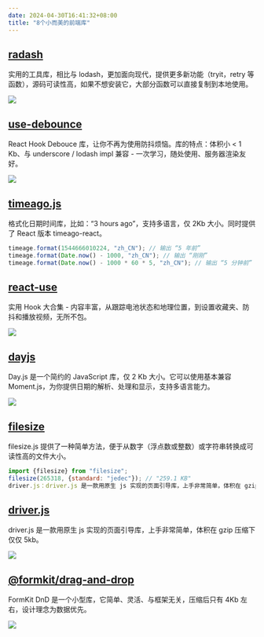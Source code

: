 ```yaml
---
date: 2024-04-30T16:41:32+08:00
title: "8个小而美的前端库"
---
```


## [radash](https://www.npmjs.com/package/radash)

实用的工具库，相比与 lodash，更加面向现代，提供更多新功能（tryit，retry 等函数），源码可读性高，如果不想安装它，大部分函数可以直接复制到本地使用。

![](../assets/images/articles/164/01.awebp)

## [use-debounce](https://github.com/xnimorz/use-debounce)

React Hook Debouce 库，让你不再为使用防抖烦恼。库的特点：体积小 < 1 Kb、与 underscore / lodash impl 兼容 - 一次学习，随处使用、服务器渲染友好。

![](../assets/images/articles/164/02.awebp)

## [timeago.js](https://github.com/hustcc/timeago.js)

格式化日期时间库，比如：“3 hours ago”，支持多语言，仅 2Kb 大小。同时提供了 React 版本 timeago-react。

```js
timeage.format(1544666010224, "zh_CN"); // 输出 “5 年前”
timeage.format(Date.now() - 1000, "zh_CN"); // 输出 “刚刚”
timeage.format(Date.now() - 1000 * 60 * 5, "zh_CN"); // 输出 “5 分钟前”
```

## [react-use](https://github.com/streamich/react-use)

实用 Hook 大合集 - 内容丰富，从跟踪电池状态和地理位置，到设置收藏夹、防抖和播放视频，无所不包。

![](../assets/images/articles/164/03.awebp)

## [dayjs](https://github.com/iamkun/dayjs)

Day.js 是一个简约的 JavaScript 库，仅 2 Kb 大小。它可以使用基本兼容 Moment.js，为你提供日期的解析、处理和显示，支持多语言能力。

![](../assets/images/articles/164/04.awebp)

## [filesize](https://www.npmjs.com/package/filesize)

filesize.js 提供了一种简单方法，便于从数字（浮点数或整数）或字符串转换成可读性高的文件大小。

```js
import {filesize} from "filesize";
filesize(265318, {standard: "jedec"}); // "259.1 KB"
driver.js：driver.js 是一款用原生 js 实现的页面引导库，上手非常简单，体积在 gzip 压缩下仅仅 5kb。
```

## [driver.js](https://www.npmjs.com/package/driver.js)

driver.js 是一款用原生 js 实现的页面引导库，上手非常简单，体积在 gzip 压缩下仅仅 5kb。

![](../assets/images/articles/164/05.awebp)

## [@formkit/drag-and-drop](https://drag-and-drop.formkit.com/)

FormKit DnD 是一个小型库，它简单、灵活、与框架无关，压缩后只有 4Kb 左右，设计理念为数据优先。

![](../assets/images/articles/164/06.awebp)
